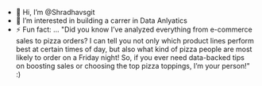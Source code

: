 - 👋 Hi, I’m @Shradhavsgit
- 👀 I’m interested in building a carrer in Data Anlyatics
- ⚡ Fun fact: ... "Did you know I’ve analyzed everything from e-commerce sales to pizza orders? I can tell you not only which product lines perform best at certain times of day, but also what kind of pizza people are most likely to order on a Friday night! So, if you ever need data-backed tips on boosting sales or choosing the top pizza toppings, I’m your person!"  :)

<!---
Shradhavsgit/Shradhavsgit is a ✨ special ✨ repository because its `README.md` (this file) appears on your GitHub profile.
You can click the Preview link to take a look at your changes.
--->
